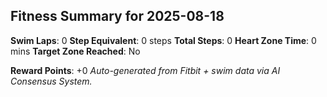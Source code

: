 ## Fitness Summary for 2025-08-18

**Swim Laps**: 0
**Step Equivalent**: 0 steps
**Total Steps**: 0
**Heart Zone Time**: 0 mins
**Target Zone Reached**: No

**Reward Points**: +0
*Auto-generated from Fitbit + swim data via AI Consensus System.*
